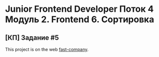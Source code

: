 # Junior Frontend Developer Поток 4 Модуль 2. Frontend 6. Сортировка

## [КП] Задание #5

This project is on the web [fast-company](https://dev.stael.ru/fast-company/).
